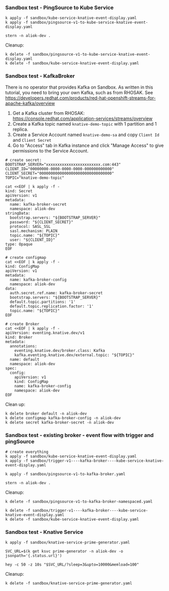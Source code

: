 ### Sandbox test - PingSource to Kube Service

```shell
k apply -f sandbox/kube-service-knative-event-display.yaml
k apply -f sandbox/pingsource-v1-to-kube-service-knative-event-display.yaml

stern -n aliok-dev .
```

Cleanup:
```shell
k delete -f sandbox/pingsource-v1-to-kube-service-knative-event-display.yaml
k delete -f sandbox/kube-service-knative-event-display.yaml
```


### Sandbox test - KafkaBroker

There is no operator that provides Kafka on Sandbox. As written in this tutorial, you need to bring your own Kafka, such as from RHOSAK.
See https://developers.redhat.com/products/red-hat-openshift-streams-for-apache-kafka/overview

1. Get a Kafka cluster from RHOSAK: https://console.redhat.com/application-services/streams/overview
2. Create a Kafka topic named `knative-demo-topic` with 1 partition and 1 replica.
3. Create a Service Account named `knative-demo-sa` and copy `Client Id` and `Client Secret`
4. Go to "Access" tab in Kafka instance and click "Manage Access" to give permissions to the Service Account.


```shell
# create secret:
BOOTSTRAP_SERVER="xxxxxxxxxxxxxxxxxxxxxxxx.com:443"
CLIENT_ID="00000000-0000-0000-0000-000000000000"
CLIENT_SECRET="00000000000000000000000000000000"
TOPIC="knative-demo-topic"

cat <<EOF | k apply -f -
kind: Secret
apiVersion: v1
metadata:
  name: kafka-broker-secret
  namespace: aliok-dev
stringData:
  bootstrap.servers: "${BOOTSTRAP_SERVER}"
  password: "${CLIENT_SECRET}"
  protocol: SASL_SSL
  sasl.mechanism: PLAIN
  topic.name: "${TOPIC}"
  user: "${CLIENT_ID}"
type: Opaque
EOF

# create configmap
cat <<EOF | k apply -f -
kind: ConfigMap
apiVersion: v1
metadata:
  name: kafka-broker-config
  namespace: aliok-dev
data:
  auth.secret.ref.name: kafka-broker-secret
  bootstrap.servers: "${BOOTSTRAP_SERVER}"
  default.topic.partitions: '1'
  default.topic.replication.factor: '1'
  topic.name: "${TOPIC}"
EOF

# create Broker
cat <<EOF | k apply -f -
apiVersion: eventing.knative.dev/v1
kind: Broker
metadata:
  annotations:
    eventing.knative.dev/broker.class: Kafka
    kafka.eventing.knative.dev/external.topic: "${TOPIC}"
  name: default
  namespace: aliok-dev
spec:
  config:
    apiVersion: v1
    kind: ConfigMap
    name: kafka-broker-config
    namespace: aliok-dev
EOF
```

Clean up:
```shell
k delete broker default -n aliok-dev
k delete configmap kafka-broker-config -n aliok-dev
k delete secret kafka-broker-secret -n aliok-dev
```

### Sandbox test - existing broker - event flow with trigger and pingSource

```
# create everything
k apply -f sandbox/kube-service-knative-event-display.yaml
k apply -f sandbox/trigger-v1----kafka-broker----kube-service-knative-event-display.yaml

k apply -f sandbox/pingsource-v1-to-kafka-broker.yaml

stern -n aliok-dev .
```

Cleanup:
```
k delete -f sandbox/pingsource-v1-to-kafka-broker-namespaced.yaml

k delete -f sandbox/trigger-v1----kafka-broker----kube-service-knative-event-display.yaml
k delete -f sandbox/kube-service-knative-event-display.yaml
```

### Sandbox test - Knative Service

```shell
k apply -f sandbox/knative-service-prime-generator.yaml

SVC_URL=$(k get ksvc prime-generator -n aliok-dev -o jsonpath='{.status.url}')

hey -c 50 -z 10s "$SVC_URL/?sleep=3&upto=10000&memload=100"
```

Cleanup:
```shell
k delete -f sandbox/knative-service-prime-generator.yaml
```
